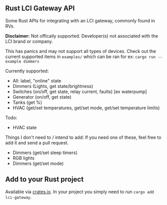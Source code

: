 ## Rust LCI Gateway API

Some Rust APIs for integrating with an LCI gateway, commonly found in RVs.

**Disclaimer:** Not officaily supported. Developer(s) not associated with the LCI brand or company.

This has panics and may not support all types of devices. Check out the current supported items in `examples/` which can be ran for ex: `cargo run --example dimmers`

Currently supported:
* All: label, "online" state
* Dimmers (Lights, get state/brightness)
* Switches (on/off, get state, relay current, faults) [ex waterpump]
* Generator (on/off, get state)
* Tanks (get %)
* HVAC (get/set temperatures, get/set mode, get/set temperature limits)

Todo:
* HVAC state

Things I don't need to / intend to add:
If you need one of these, feel free to add it and send a pull request.
* Dimmers (get/set sleep timers)
* RGB lights
* Dimmers (get/set mode)

## Add to your Rust project

Available via [crates.io](https://crates.io/crates/lci-gateway).
In your project you simply need to run `cargo add lci-gateway`.
